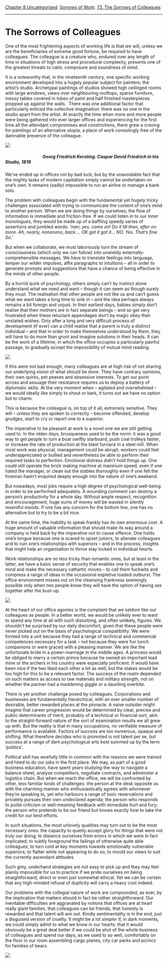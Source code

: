 [Chapter 8.Uncategorised](https://www.theschooloflife.com/thebookoflife/category/uncategorised/): [Sorrows of Work](https://www.theschooloflife.com/thebookoflife/category/work/sorrows-of-work/): [73. The Sorrows of Colleagues](https://www.theschooloflife.com/thebookoflife/the-sorrows-of-colleagues/)

* * *

# The Sorrows of Colleagues

One of the most frightening aspects of working life is that we will, unless we are the beneficiaries of extreme good fortune, be required to have colleagues. The colleague is a creature who, endured over any length of time in situations of high stress and procedural complexity, presents one of the greatest threats to calm, composure and soundness of mind.

It is a noteworthy that, in the nineteenth century, one specific working environment developed into a hugely popular subject for painters: the artist’s studio. Archetypal paintings of studios showed high ceilinged rooms with large windows, views over neighbouring rooftops, sparse furniture, messy tables covered in tubes of paint and half finished masterpieces propped up against the walls. &nbsp;There was one additional factor that particularly enticed the collective imagination: there was no one in the studio apart from the artist. At exactly the time when more and more people were being gathered into ever larger offices and experiencing for the first time all the attendant compromises and constrictions, there grew a craving for paintings of an alternative utopia, a place of work consolingly free of the damnable presence of the colleague.

![](https://upload.wikimedia.org/wikipedia/commons/c/c3/Georg_Friedrich_Kersting_-_Caspar_David_Friedrich_in_his_Studio_-_WGA12120.jpg)

##### &nbsp; &nbsp; &nbsp; &nbsp; &nbsp; &nbsp; &nbsp; &nbsp; &nbsp; &nbsp; &nbsp; &nbsp; &nbsp; &nbsp; &nbsp; &nbsp; &nbsp; &nbsp; Georg Friedrich Kersting. _Caspar David Friedrich in his Studio,_ 1819

We’ve ended up in offices not by bad luck, but by the unavoidable fact that the mighty tasks of modern capitalism simply cannot be undertaken on one’s own. It remains (sadly) impossible to run an airline or manage a bank solo.

The problem with colleagues begin with the fundamental yet hugely tricky challenges associated with trying to communicate the content of one’s mind to another person. When we are doing things by ourselves, the flow of information is immediate and friction-free. If we could listen in to our inner monologues, they would be made up of a baffling speedy series of assertions and jumbled words: _‘narr, yes. come on! Do it till then, after no more. Ah, nearly, nononono, back…. OK got it got it… NO. Yes. That’s fine. So.’_

But when we collaborate, we must laboriously turn the stream of consciousness (which only we can follow) into unwieldy externally-comprehensible messages. We have to translate feelings into language, temper our wilder impulses, affix paragraphs to intuitions – all in order to generate prompts and suggestions that have a chance of being effective in the minds of other people.

By a horrid quirk of psychology, others simply can’t by instinct alone understand what we need and want – though it can seem as though surely they must. The realisation that other people are not like us and can’t guess what we want takes a long time to sink in – and the idea perhaps always remains a bit foreign and unjust. In their earliest days, babies simply don’t realise that their mothers are in fact separate beings – and so get very frustrated when these reluctant appendages don’t by magic obey their unstated wishes. Only after a long and very difficult process of development (if ever) can a child realise that a parent is truly a distinct individual – and that in order to make themselves understood by them, they will have to do more than grunt and imagine solutions in their heads. It can be the work of a lifetime, in which the office occupies a particularly painful passage, to gradually accept the impossibility of mutual mind reading.

![](http://www.edgar-degas.net/images/paintings/the-cotton-exchange-new-orleans.jpg)

If this were not bad enough, many colleagues are at high risk of not sharing our underlying vision of what should be done. They have contrary opinions, their own quirks, pet peeves and obsessive interests. To get our point across and assuage their resistance requires us to deploy a battery of diplomatic skills. At the very moment when – agitated and overwhelmed – we would ideally like simply to shout or bark, it turns out we have no option but to charm.

This is because the colleague is, on top of it all, extremely sensitive. They will – unless they are spoken to correctly – become offended, develop grudges, start to cry or report one to a superior.

The imperative to be pleasant at work is a novel one we are still getting used to. In the olden days, brusqueness used to be the norm: it was a good way to get people to turn a boat swiftly starboard, push coal trolleys faster, or increase the rate of production at the blast furnace in a steel mill. When most work was physical, management could be abrupt; workers could feel underappreciated or bullied and nevertheless be able to perform their required tasks to perfection. Emotional distress didn’t hold things up. One could still operate the brick making machine at maximum speed, even if one hated the manager, or clean out the stables thoroughly even if one felt the foreman hadn’t enquired deeply enough into the nature of one’s weekend.

But nowadays, most jobs require a high degree of psychological well-being in order to be performed adequately. A wounding comment can destroy a person’s productivity for a whole day. Without ample respect, recognition and encouragement, huge sums of money will be wasted in silently resentful moods. If one has any concern for the bottom line, one has no alternative but to try to be a bit nice.

At the same time, the inability to speak frankly has its own enormous cost. A huge amount of valuable information that should make its way around a company is held back by the imperative not to cause offence. One holds one’s tongue because one is scared to upset juniors, to alienate colleagues and to ruin one’s relationships with superiors – and in the process, insights that might help an organisation to thrive stay locked in individual hearts.

Work relationships are no less tricky than romantic ones, but at least in the latter, we have a basic sense of security that enables one to speak one’s mind and make the necessary cathartic moves – to call them fuckwits and compress a range of ideas in the occasional expletive loaded outburst. The office environment misses out on the cleansing frankness seemingly possible only when two people know they will have the option of having sex together after the bust-up.

![](http://www.readingthepictures.org/wp-content/uploads/2015/11/Gustave_Caillebotte_-_Paris_Street_Rainy_Day_-_Google_Art_Project.jpg)

At the heart of our office agonies is the complaint that we seldom like our colleagues as people. In a better world, we would be unlikely ever to want to spend any time at all with such disturbing, and often unlikely, figures. We shouldn’t be surprised by our daily discomfort, given that these people were never picked out on the basis of psychological compatibility. We were formed into a unit because they had a range of technical and commercial competences necessary for a task – not because they were fun lunch companions or were graced with a pleasing manner. We are like the unfortunate bride in a power-marriage in the middle ages. A princess would be obliged to marry a certain prince because he owned an important lead mine or the archers in his country were especially proficient. It would have been nice if the two liked each other a bit as well, but the stakes would be too high for this to be a relevant factor. The success of the realm depended on such matters as access to raw materials and military strength, not on whether the partner had a maddening giggle or a daunting overbite.

There is yet another challenge posed by colleagues. Corporations and businesses are fundamentally hierarchical, with an ever smaller number of desirable, better rewarded places at the pinnacle. A naive outsider might imagine that career progression would be determined by clear, precise and public determinants of merit, probably of a technical or financial sort, akin to the straight-forward nature of the sort of examination results we all grew up with. But the reality is that in many occupations, no verifiable measure of performance is available. Factors of success are too numerous, opaque and shifting. What therefore decides who is promoted is not talent per se, but success at a range of dark psychological arts best summed up by the term ‘politics’.

Political skill has woefully little in common with the reasons we were trained and hired to do our jobs in the first place. We may, as part of a good business education, have spent years studying the way to navigate a balance sheet, analyse competitors, negotiate contracts, and administer a logistics chain. But when we reach the office, we will be confronted by other, less familiar kinds of challenges: the person at the desk opposite us with the charming manner who enthusiastically agrees with whomever they’re speaking to, yet who harbours a range of toxic reservations and privately pursues their own undeclared agenda; the person who responds to polite criticism or well-meaning feedback with immediate hurt and fury; the person who pretends to be our friend but knows exactly how to take the credit for our best efforts.

In such situations, the most unlovely qualities may turn out to be the most necessary ones: the capacity to quietly accept glory for things that were not truly our doing; to distance ourselves from errors in which we were in fact implicated; to subtly foreground the failings of otherwise quite able colleagues; to turn cold at key moments towards emotionally vulnerable superiors; to flatter while not appearing to do so; to mould our views to suit the currently ascendant attitudes.

Such grey, underhand strategies are not easy to pick up and they may feel plainly impossible for us to practice if we pride ourselves on being straightforward, direct or even just somewhat ethical. Yet we can be certain that any high-minded refusal of duplicity will carry a heavy cost indeed.

Our problems with the collegial nature of work are compounded, as ever, by the implication that matters should in fact be rather straightforward. Our inevitable difficulties are aggravated by notions that offices are at heart really giant families, that colleagues can be friends, that honesty is rewarded and that talent will win out. Kindly sentimentality is in the end, just a disguised version of cruelty. It might be a lot simpler if, in dark moments, we could simply admit to what we know in our hearts: that it would obviously be a great deal better if we could be shot of the whole business of colleagues and spend our days, as we used to so well, comfortably on the floor in our room assembling cargo planes, city car parks and picnics for families of bears.

[![](https://img.youtube.com/vi/Pi-8FtqVMas/0.jpg)](https://www.youtube.com/embed/Pi-8FtqVMas '')
